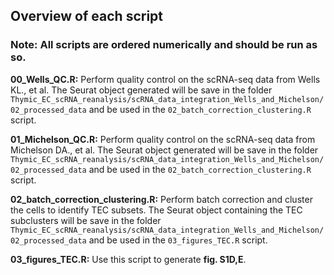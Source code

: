 ## Overview of each script

### Note: All scripts are ordered numerically and should be run as so.

**00_Wells_QC.R:** Perform quality control on the scRNA-seq data from Wells KL., et al. The Seurat object generated will be save in the folder `Thymic_EC_scRNA_reanalysis/scRNA_data_integration_Wells_and_Michelson/02_processed_data` and be used in the `02_batch_correction_clustering.R` script.

**01_Michelson_QC.R:** Perform quality control on the scRNA-seq data from Michelson DA., et al. The Seurat object generated will be save in the folder `Thymic_EC_scRNA_reanalysis/scRNA_data_integration_Wells_and_Michelson/02_processed_data` and be used in the `02_batch_correction_clustering.R` script.

**02_batch_correction_clustering.R:** Perform batch correction and cluster the cells to identify TEC subsets. The Seurat object containing the TEC subclusters will be save in the folder `Thymic_EC_scRNA_reanalysis/scRNA_data_integration_Wells_and_Michelson/02_processed_data` and be used in the `03_figures_TEC.R` script.

**03_figures_TEC.R:** Use this script to generate **fig. S1D,E**. 
